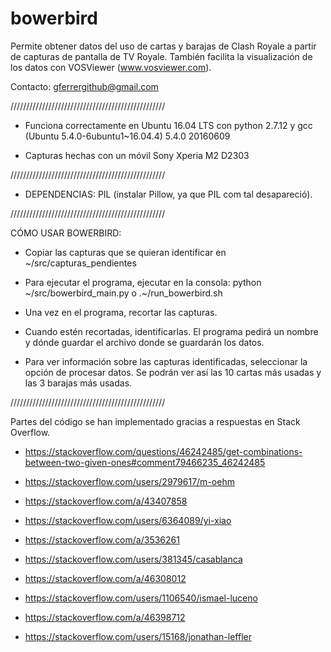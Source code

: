 # bowerbird
Permite obtener datos del uso de cartas y barajas de Clash Royale a partir de capturas de pantalla de TV Royale. También facilita la visualización de los datos con VOSViewer (www.vosviewer.com).

Contacto: gferrergithub@gmail.com

/////////////////////////////////////////////////

- Funciona correctamente en Ubuntu 16.04 LTS con python 2.7.12 y gcc (Ubuntu 5.4.0-6ubuntu1~16.04.4) 5.4.0 20160609

- Capturas hechas con un móvil Sony Xperia M2 D2303

/////////////////////////////////////////////////

- DEPENDENCIAS: PIL (instalar Pillow, ya que PIL com tal desapareció).

/////////////////////////////////////////////////

CÓMO USAR BOWERBIRD:

- Copiar las capturas que se quieran identificar en ~/src/capturas_pendientes

- Para ejecutar el programa, ejecutar en la consola: python ~/src/bowerbird_main.py o .~/run_bowerbird.sh

- Una vez en el programa, recortar las capturas.

- Cuando estén recortadas, identificarlas. El programa pedirá un nombre y dónde guardar el archivo donde se guardarán los datos.

- Para ver información sobre las capturas identificadas, seleccionar la opción de procesar datos. Se podrán ver así las 10 cartas más usadas y las 3 barajas más usadas.

/////////////////////////////////////////////////

Partes del código se han implementado gracias a respuestas en Stack Overflow.

- https://stackoverflow.com/questions/46242485/get-combinations-between-two-given-ones#comment79466235_46242485
- https://stackoverflow.com/users/2979617/m-oehm

- https://stackoverflow.com/a/43407858
- https://stackoverflow.com/users/6364089/yi-xiao

- https://stackoverflow.com/a/3536261
- https://stackoverflow.com/users/381345/casablanca

- https://stackoverflow.com/a/46308012
- https://stackoverflow.com/users/1106540/ismael-luceno

- https://stackoverflow.com/a/46398712
- https://stackoverflow.com/users/15168/jonathan-leffler
